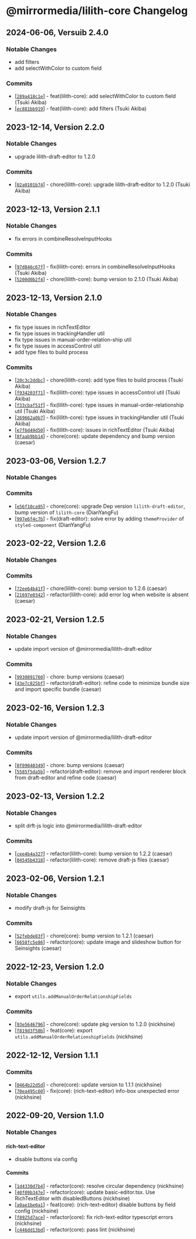 # @mirrormedia/lilith-core Changelog

## 2024-06-06, Versuib 2.4.0

### Notable Changes
- add filters
- add selectWithColor to custom field

### Commits
* \[[`289a418c1e`](https://github.com/mirror-media/lilith/commit/289a418c1e)] - feat(lilith-core): add selectWithColor to custom field (Tsuki Akiba)
* \[[`ec881bb919`](https://github.com/mirror-media/lilith/commit/ec881bb919)] - feat(lilith-core): add filters (Tsuki Akiba)



## 2023-12-14, Version 2.2.0

### Notable Changes
- upgrade lilith-draft-editor to 1.2.0

### Commits
* \[[`02a0101b74`](https://github.com/mirror-media/lilith/commit/02a0101b74)] - chore(lilith-core): upgrade lilith-draft-editor to 1.2.0 (Tsuki Akiba)

## 2023-12-13, Version 2.1.1

### Notable Changes
- fix errors in combineResolveInputHooks

### Commits
* \[[`97d846c67f`](https://github.com/mirror-media/lilith/commit/97d846c67f)] - fix(lilith-core): errors in combineResolveInputHooks (Tsuki Akiba)
* \[[`5200d0b2f4`](https://github.com/mirror-media/lilith/commit/5200d0b2f4)] - chore(lilith-core): bump version to 2.1.0 (Tsuki Akiba)

## 2023-12-13, Version 2.1.0

### Notable Changes
- fix type issues in richTextEditor
- fix type issues in trackingHandler util
- fix type issues in manual-order-relation-ship util
- fix type issues in accessControl util
- add type files to build process

### Commits
* \[[`20c3c2ddbc`](https://github.com/mirror-media/lilith/commit/20c3c2ddbc)] - chore(lilith-core): add type files to build process (Tsuki Akiba)
* \[[`f934203f71`](https://github.com/mirror-media/lilith/commit/f934203f71)] - fix(lilith-core): type issues in accessControl util (Tsuki Akiba)
* \[[`f33cbaf51f`](https://github.com/mirror-media/lilith/commit/f33cbaf51f)] - fix(lilith-core): type issues in manual-order-relationship util (Tsuki Akiba)
* \[[`269662a0b7`](https://github.com/mirror-media/lilith/commit/269662a0b7)] - fix(lilith-core): type issues in trackingHandler util (Tsuki Akiba)
* \[[`e7f6d49d50`](https://github.com/mirror-media/lilith/commit/e7f6d49d50)] - fix(lilith-core): issues in richTextEditor (Tsuki Akiba)
* \[[`8faab9bb14`](https://github.com/mirror-media/lilith/commit/8faab9bb14)] - chore(core): update dependency and bump version (caesar)

## 2023-03-06, Version 1.2.7

### Notable Changes

### Commits

* \[[`e56f10ca95`](https://github.com/mirror-media/lilith/commit/e56f10ca95)] - chore(core): upgrade Dep version `lilith-draft-editor`, bump version of `lilith-core` (DianYangFu)
* \[[`997e6f4c7b`](https://github.com/mirror-media/lilith/commit/997e6f4c7b)] - fix(draft-editor): solve error by adding `themeProvider` of `styled-component` (DianYangFu)

## 2023-02-22, Version 1.2.6

### Notable Changes

### Commits

- \[[`72ee64b41f`](https://github.com/mirror-media/lilith/commit/72ee64b41f)] - chore(lilith-core): bump version to 1.2.6 (caesar)
- \[[`21697e0342`](https://github.com/mirror-media/lilith/commit/21697e0342)] - refactor(lilith-core): add error log when website is absent (caesar)

## 2023-02-21, Version 1.2.5

### Notable Changes

- update import version of @mirrormedia/lilith-draft-editor

### Commits

- \[[`9930891760`](https://github.com/mirror-media/lilith/commit/9930891760)] - chore: bump versions (caesar)
- \[[`43e7c825bf`](https://github.com/mirror-media/lilith/commit/43e7c825bf)] - refactor(draft-editor): refine code to minimize bundle size and import specific bundle (caesar)

## 2023-02-16, Version 1.2.3

### Notable Changes

- update import version of @mirrormedia/lilith-draft-editor

### Commits

- \[[`0f09040349`](https://github.com/mirror-media/lilith/commit/0f09040349)] - chore: bump versions (caesar)
- \[[`5585f5da5b`](https://github.com/mirror-media/lilith/commit/5585f5da5b)] - refactor(draft-editor): remove and import renderer block from draft-editor and refine code (caesar)

## 2023-02-13, Version 1.2.2

### Notable Changes

- split drft-js logic into @mirrormedia/lilith-draft-editor

### Commits

- \[[`cee4b4a327`](https://github.com/mirror-media/lilith/commit/cee4b4a327)] - refactor(lilith-core): bump version to 1.2.2 (caesar)
- \[[`04545b4318`](https://github.com/mirror-media/lilith/commit/04545b4318)] - refactor(lilith-core): remove draft-js files (caesar)

## 2023-02-06, Version 1.2.1

### Notable Changes

- modify draft-js for Seinsights

### Commits

- \[[`52febde83f`](https://github.com/mirror-media/lilith/commit/52febde83f)] - chore(core): bump version to 1.2.1 (caesar)
- \[[`6658fc5e86`](https://github.com/mirror-media/lilith/commit/6658fc5e86)] - refactor(core): update image and slideshow button for Seinsights (caesar)

## 2022-12-23, Version 1.2.0

### Notable Changes

- export `utils.addManualOrderRelationshipFields`

### Commits

- \[[`93e5646796`](https://github.com/mirror-media/lilith/commit/93e5646796)] - chore(core): update pkg version to 1.2.0 (nickhsine)
- \[[`f819d3f50b`](https://github.com/mirror-media/lilith/commit/f819d3f50b)] - feat(core): export `utils.addManualOrderRelationshipFields` (nickhsine)

## 2022-12-12, Version 1.1.1

### Commits

- \[[`0464b22d5d`](https://github.com/mirror-media/lilith/commit/0464b22d5d)] - chore(core): update version to 1.1.1 (nickhsine)
- \[[`70ea495c60`](https://github.com/mirror-media/lilith/commit/70ea495c60)] - fix(core): (rich-text-editor) info-box unexpected error (nickhsine)

## 2022-09-20, Version 1.1.0

### Notable Changes

#### rich-text-editor

- disable buttons via config

#### Commits

- \[[`1d4330d7b4`](https://github.com/mirror-media/lilith/commit/1d4330d7b4)] - refactor(core): resolve circular dependency (nickhsine)
- \[[`40f09b347e`](https://github.com/mirror-media/lilith/commit/40f09b347e)] - refactor(core): update basic-editor.tsx. Use RichTextEditor with disabledButtons (nickhsine)
- \[[`a9ae1be0a1`](https://github.com/mirror-media/lilith/commit/a9ae1be0a1)] - feat(core): (rich-text-editor) disable buttons by field config (nickhsine)
- \[[`f8925d7ace`](https://github.com/mirror-media/lilith/commit/f8925d7ace)] - refactor(core): fix rich-text-editor typescript errors (nickhsine)
- \[[`c446dd13bd`](https://github.com/mirror-media/lilith/commit/c446dd13bd)] - refactor(core): pass lint (nickhsine)
